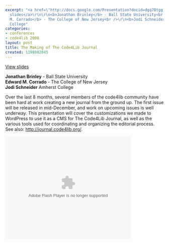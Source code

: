```yaml
---
excerpt: "<a href=\"http://docs.google.com/Presentation?docid=dgq78tgg_40c565pjds\">View
  slides</a>\r\n\r\n<b>Jonathan Brinley</b> - Ball State University<br />\r\n<b>Edward
  M. Corrado</b> - The College of New Jersey<br />\r\n<b>Jodi Schneider</B> Amherst
  College"
categories:
- conferences
- code4lib 2008
layout: post
title: The Making of The Code4Lib Journal
created: 1198802045
---
```

<a href="http://docs.google.com/Presentation?docid=dgq78tgg_40c565pjds">View slides</a>

<b>Jonathan Brinley</b> - Ball State University<br />
<b>Edward M. Corrado</b> - The College of New Jersey<br />
<b>Jodi Schneider</B> Amherst College<br />

Over the last 8 months, several members of the code4lib community have been hard at work creating a new journal from the ground up. The first issue will be released in mid-December, and work on upcoming issues is well underway. This presentation will cover the customizations we made to WordPress to use it as a CMS for The Code4Lib Journal, as well as the various tools used for coordinating and organizing the editorial process. See also: <a href="http://journal.code4lib.org/">http://journal.code4lib.org/</a>.

<embed style="width:400px; height:326px;" id="VideoPlayback" type="application/x-shockwave-flash" src="http://video.google.com/googleplayer.swf?docId=-2095060105471242082&hl=en" flashvars=""> </embed>
